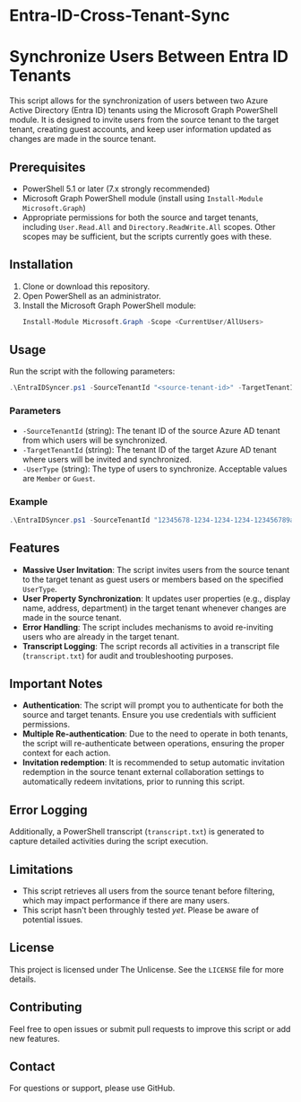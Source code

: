 # Entra-ID-Cross-Tenant-Sync

# Synchronize Users Between Entra ID Tenants

This script allows for the synchronization of users between two Azure Active Directory (Entra ID) tenants using the Microsoft Graph PowerShell module. It is designed to invite users from the source tenant to the target tenant, creating guest accounts, and keep user information updated as changes are made in the source tenant.

## Prerequisites

- PowerShell 5.1 or later (7.x strongly recommended)
- Microsoft Graph PowerShell module (install using `Install-Module Microsoft.Graph`)
- Appropriate permissions for both the source and target tenants, including `User.Read.All` and `Directory.ReadWrite.All` scopes. Other scopes may be sufficient, but the scripts currently goes with these.

## Installation

1. Clone or download this repository.
2. Open PowerShell as an administrator.
3. Install the Microsoft Graph PowerShell module:
   ```powershell
   Install-Module Microsoft.Graph -Scope <CurrentUser/AllUsers>
   ```

## Usage

Run the script with the following parameters:

```powershell
.\EntraIDSyncer.ps1 -SourceTenantId "<source-tenant-id>" -TargetTenantId "<target-tenant-id>" -UserType "<UserType>"
```

### Parameters

- `-SourceTenantId` (string): The tenant ID of the source Azure AD tenant from which users will be synchronized.
- `-TargetTenantId` (string): The tenant ID of the target Azure AD tenant where users will be invited and synchronized.
- `-UserType` (string): The type of users to synchronize. Acceptable values are `Member` or `Guest`.

### Example

```powershell
.\EntraIDSyncer.ps1 -SourceTenantId "12345678-1234-1234-1234-123456789abc" -TargetTenantId "87654321-4321-4321-4321-abcdef123456" -UserType "Member"
```

## Features

- **Massive User Invitation**: The script invites users from the source tenant to the target tenant as guest users or members based on the specified `UserType`.
- **User Property Synchronization**: It updates user properties (e.g., display name, address, department) in the target tenant whenever changes are made in the source tenant.
- **Error Handling**: The script includes mechanisms to avoid re-inviting users who are already in the target tenant.
- **Transcript Logging**: The script records all activities in a transcript file (`transcript.txt`) for audit and troubleshooting purposes.

## Important Notes

- **Authentication**: The script will prompt you to authenticate for both the source and target tenants. Ensure you use credentials with sufficient permissions.
- **Multiple Re-authentication**: Due to the need to operate in both tenants, the script will re-authenticate between operations, ensuring the proper context for each action.
- **Invitation redemption**: It is recommended to setup automatic invitation redemption in the source tenant external collaboration settings to automatically redeem invitations, prior to running this script.

## Error Logging

 Additionally, a PowerShell transcript (`transcript.txt`) is generated to capture detailed activities during the script execution.

## Limitations

- This script retrieves all users from the source tenant before filtering, which may impact performance if there are many users.
- This script hasn't been throughly tested _yet_. Please be aware of potential issues.

## License

This project is licensed under The Unlicense. See the `LICENSE` file for more details.

## Contributing

Feel free to open issues or submit pull requests to improve this script or add new features.

## Contact

For questions or support, please use GitHub.